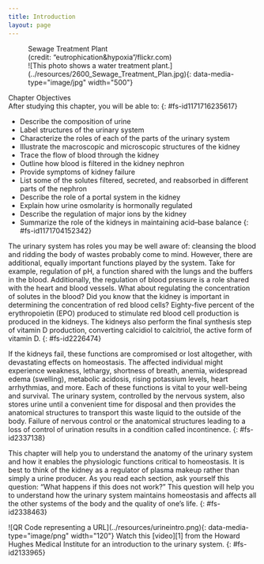 ```yaml
---
title: Introduction
layout: page
---
```


<?cnx.eoc
  class="summary" title="Chapter Review"?>

<?cnx.eoc
  class="interactive-exercise" title="Interactive Link Questions"?>

<?cnx.eoc
  class="multiple-choice" title="Review Questions" ?>

<?cnx.eoc
  class="free-response" title="Critical Thinking Questions"?>

<?cnx.eoc
  class=&#8221;references&#8221; title=&#8221;References&#8221;?>

<figure id="fig-ch26_00_01" class="splash">
<div data-type="title">
Sewage Treatment Plant
</div>
<figcaption>
(credit: “eutrophication&amp;hypoxia”/flickr.com)
</figcaption>
<span markdown="1" data-type="media" id="fs-id2733674" data-alt="This photo shows a
water treatment plant."> ![This photo shows a water treatment
plant.](../resources/2600_Sewage_Treatment_Plan.jpg){:
data-media-type="image/jpg" width="500"} </span>
</figure>
<div data-type="note" id="fs-id1171727978347" class="chapter-objectives" markdown="1">
<div data-type="title">
Chapter Objectives
</div>
After studying this chapter, you will be able to:
{: #fs-id1171716235617}

* Describe the composition of urine
* Label structures of the urinary system
* Characterize the roles of each of the parts of the urinary system
* Illustrate the macroscopic and microscopic structures of the kidney
* Trace the flow of blood through the kidney
* Outline how blood is filtered in the kidney nephron
* Provide symptoms of kidney failure
* List some of the solutes filtered, secreted, and reabsorbed in
  different parts of the nephron
* Describe the role of a portal system in the kidney
* Explain how urine osmolarity is hormonally regulated
* Describe the regulation of major ions by the kidney
* Summarize the role of the kidneys in maintaining acid–base balance
{: #fs-id1171704152342}

</div>
The urinary system has roles you may be well aware of: cleansing the
blood and ridding the body of wastes probably come to mind. However,
there are additional, equally important functions played by the system.
Take for example, regulation of pH, a function shared with the lungs and
the buffers in the blood. Additionally, the regulation of blood pressure
is a role shared with the heart and blood vessels. What about regulating
the concentration of solutes in the blood? Did you know that the kidney
is important in determining the concentration of red blood cells?
Eighty-five percent of the erythropoietin (EPO) produced to stimulate
red blood cell production is produced in the kidneys. The kidneys also
perform the final synthesis step of vitamin D production, converting
calcidiol to calcitriol, the active form of vitamin D.
{: #fs-id2226474}

If the kidneys fail, these functions are compromised or lost altogether,
with devastating effects on homeostasis. The affected individual might
experience weakness, lethargy, shortness of breath, anemia, widespread
edema (swelling), metabolic acidosis, rising potassium levels, heart
arrhythmias, and more. Each of these functions is vital to your
well-being and survival. The urinary system, controlled by the nervous
system, also stores urine until a convenient time for disposal and then
provides the anatomical structures to transport this waste liquid to the
outside of the body. Failure of nervous control or the anatomical
structures leading to a loss of control of urination results in a
condition called incontinence.
{: #fs-id2337138}

This chapter will help you to understand the anatomy of the urinary
system and how it enables the physiologic functions critical to
homeostasis. It is best to think of the kidney as a regulator of plasma
makeup rather than simply a urine producer. As you read each section,
ask yourself this question: “What happens if this does not work?” This
question will help you to understand how the urinary system maintains
homeostasis and affects all the other systems of the body and the
quality of one’s life.
{: #fs-id2338463}

<div data-type="note" id="fs-id2484634" class="anatomy interactive" data-label="" markdown="1">
<span markdown="1" data-type="media" id="fs-id2270076" data-alt="QR Code representing
a URL"> ![QR Code representing a URL](../resources/urineintro.png){:
data-media-type="image/png" width="120"} </span>
Watch this [video][1] from the Howard Hughes Medical Institute for an
introduction to the urinary system.
{: #fs-id2133965}

</div>




[1]: http://openstaxcollege.org/l/urineintro

